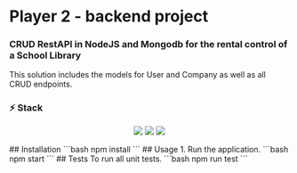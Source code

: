 # Player 2 - backend project 
### CRUD RestAPI in NodeJS and Mongodb for the rental control of a School Library
This solution includes the models for User and Company as well as all CRUD endpoints.
### :zap: Stack
<p align="center">
  <img src="https://img.shields.io/badge/Node.js-67a05b?style=for-the-badge&logo=Node.js&logoColor=white&link=https://github.com/YgorSansone/player2_desafio" />
  <img src="https://img.shields.io/badge/MongoDB-4EA94B?style=for-the-badge&logo=mongodb&logoColor=white&link=https://github.com/YgorSansone/player2_desafio" />
  <img src="https://img.shields.io/badge/Heroku-430098?style=for-the-badge&logo=heroku&logoColor=white&link=https://github.com/YgorSansone/player2_desafio" />
</p>
## Installation
```bash
npm install
```
## Usage
1. Run the application.
```bash
npm start
```
## Tests
To run all unit tests.
```bash
npm run test
```
